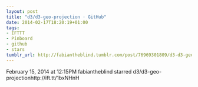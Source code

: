 ```yaml
---
layout: post
title: "d3/d3-geo-projection · GitHub"
date: 2014-02-17T18:20:19+01:00
tags:
- IFTTT
- Pinboard
- github
- stars
tumblr_url: http://fabiantheblind.tumblr.com/post/76969301809/d3-d3-geo-projection-github
---
```

February 15, 2014 at 12:15PM
fabiantheblind starred d3/d3-geo-projectionhttp://ift.tt/1bxNHnH
